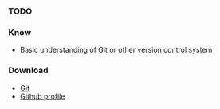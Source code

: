 ### TODO

### Know
* Basic understanding of Git or other version control system

### Download
* [Git](https://git-scm.com/)
* [Github profile](https://github.com/)
